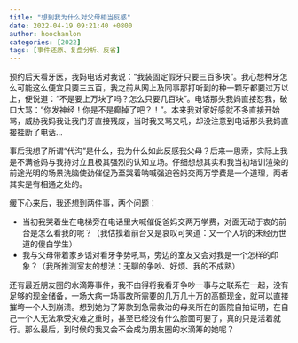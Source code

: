 ```yaml
---
title: "想到我为什么对父母相当反感"
date: 2022-04-19 09:21:40 +0800
author: hoochanlon
categories: [2022]
tags: [事件还原、复盘分析、反省]
---
```


预约后天看牙医，我妈电话对我说：“我装固定假牙只要三百多块”。我心想种牙怎么可能这么便宜只要三五百，我之前从网上及同事那打听到的种一颗牙都要过万以上，便说道：“不是要上万块了吗？怎么只要几百块”。电话那头我妈直接怼我，破口大骂：“你发神经！你是不是癫掉了吧？！”。本来我对家好感就不多直接开始骂，威胁我妈我让我门牙直接残废，当时我又骂又吼，却没注意到电话那头我妈直接挂断了电话…

事后我想了所谓“代沟”是什么，我为什么如此反感我父母？后来一思索，实际上我是不满爸妈与我持对立且极其强烈的认知立场。仔细想想其实和我当初培训渲染的前途光明的场景洗脑使劲催促乃至哭着呐喊强迫爸妈交两万学费是一个道理，两者其实是有相通之处的。

缓下心来后，我还想到两件事，两个问题：

* 当初我哭着坐在电梯旁在电话里大喊催促爸妈交两万学费，对面无动于衷的前台是怎么看我的呢？（我估摸着前台又是哀叹可笑道：又一个入坑的未经历世道的傻白学生）
* 我与父母带着家乡话对看牙争势吼骂，旁边的室友又会对我是一个怎样的印象？（我所推测室友的想法：无聊的争吵、好烦、我的不成熟）

还有最近朋友圈的水滴筹事件，我不由得将我看牙争吵一事与之联系在一起，没有足够的现金储备，一场大病一场事故所需要的几万几十万的高额现金，就可以直接摧垮一个人到崩溃。想到她为了筹款到急需救治的母亲所在的医院自拍证明，在自己一个人无法承受灾难之重时，甚至已经没有什么脸面可要了，真的只是活着就行。那么最后，到时候的我又会不会成为朋友圈的水滴筹的她呢？

